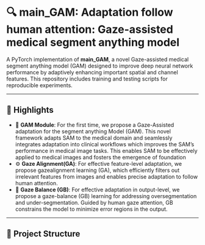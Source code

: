 # 🔍 main_GAM: Adaptation follow human attention: Gaze-assisted medical segment anything model

A PyTorch implementation of **main_GAM**, a novel Gaze-assisted medical segment anything model (GAM) designed to improve deep neural network performance by adaptively enhancing important spatial and channel features. This repository includes training and testing scripts for reproducible experiments.

---

## 📌 Highlights

- 🧠 **GAM Module**: For the first time, we propose a Gaze-Assisted adaptation for the segment anything Model (GAM). This novel framework adapts SAM to the medical domain and seamlessly integrates adaptation into clinical workflows which improves the SAM’s performance in medical image tasks. This enables SAM to be effectively applied to medical images and fosters the emergence of foundation
- ⚙️ **Gaze Alignment(GA)**: For effective feature-level adaptation, we propose gazealignment learning (GA), which efficiently filters out irrelevant features from images and enables precise adaptation to follow human attention.
- 🚀 **Gaze Balance (GB)**: For effective adaptation in output-level, we propose a gaze-balance (GB) learning for addressing oversegmentation and under-segmentation. Guided by human gaze attention, GB constrains the model to minimize error regions in the output.

---

## 📁 Project Structure

